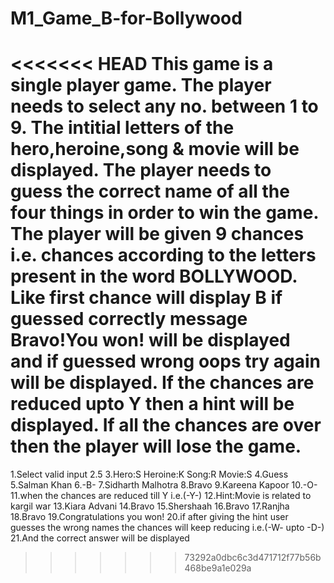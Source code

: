 # M1_Game_B-for-Bollywood
<<<<<<< HEAD
This game is a single player game.
The player needs to select any no. between 1 to 9.
The intitial letters of the hero,heroine,song & movie will be displayed.
The player needs to guess the correct name of all the four things in order to win the game.
The player will be given 9 chances i.e. chances according to the letters present in the word BOLLYWOOD.
Like first chance will display B if guessed correctly message Bravo!You won! will be displayed and if guessed wrong oops try again will be displayed.
If the chances are reduced upto Y then a hint will be displayed.
If all the chances are over then the player will lose the game. 
=======
1.Select valid input
2.5
3.Hero:S
Heroine:K
Song:R
Movie:S
4.Guess
5.Salman Khan
6.-B-
7.Sidharth Malhotra 
8.Bravo
9.Kareena Kapoor
10.-O-
11.when the chances are reduced till Y i.e.(-Y-)
12.Hint:Movie is related to kargil war
13.Kiara Advani
14.Bravo
15.Shershaah
16.Bravo
17.Ranjha
18.Bravo 
19.Congratulations you won!
20.if after giving the hint user guesses the wrong names the chances will keep reducing i.e.(-W- upto -D-)
21.And the correct answer will be displayed
>>>>>>> 73292a0dbc6c3d471712f77b56b468be9a1e029a
